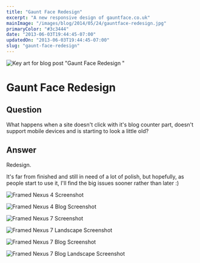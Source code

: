 ```yaml
---
title: "Gaunt Face Redesign"
excerpt: "A new responsive design of gauntface.co.uk"
mainImage: "/images/blog/2014/05/24/gauntface-redesign.jpg"
primaryColor: "#3c3444"
date: "2013-06-03T19:44:45-07:00"
updatedOn: "2013-06-03T19:44:45-07:00"
slug: "gaunt-face-redesign"
---
```

![Key art for blog post "Gaunt Face Redesign "](/images/blog/2014/05/24/gauntface-redesign.jpg)

# Gaunt Face Redesign 

## Question

What happens when a site doesn't click with it's blog counter part, doesn't support mobile devices and is starting to look a little old? 

## Answer

Redesign. 

It's far from finished and still in need of a lot of polish, but hopefully, as people start to use it, I'll find the big issues sooner rather than later :) 

![Framed Nexus 4 Screenshot](/images/blog/2014/10/08/framed-nexus-4.png "613")

![Framed Nexus 4 Blog Screenshot](/images/blog/2014/10/08/framed-nexus-4-blog.png "613")

![Framed Nexus 7 Screenshot](/images/blog/2014/10/08/framed-nexus-7.png "718")

![Framed Nexus 7 Landscape Screenshot](/images/blog/2014/10/08/framed-nexus-7-landscape.png "1024")

![Framed Nexus 7 Blog Screenshot](/images/blog/2014/10/08/framed-nexus-7-blog.png "718")

![Framed Nexus 7 Blog Landscape Screenshot](/images/blog/2013/06/FramedNexus-7-Blog-Landscape.png "1024")
